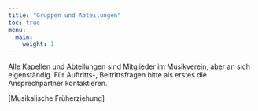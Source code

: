 ```yaml
---
title: "Gruppen und Abteilungen"
toc: true
menu:
  main:
    weight: 1
---
```

Alle Kapellen und Abteilungen sind Mitglieder im Musikverein, aber an sich eigenständig.
Für Auftritts-, Beitrittsfragen bitte als erstes die Ansprechpartner kontaktieren.

[Musikalische Früherziehung]